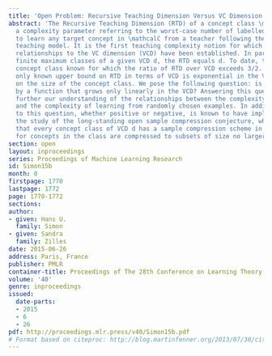 ```yaml
---
title: 'Open Problem: Recursive Teaching Dimension Versus VC Dimension'
abstract: 'The Recursive Teaching Dimension (RTD) of a concept class \mathcalC is
  a complexity parameter referring to the worst-case number of labelled examples needed
  to learn any target concept in \mathcalC from a teacher following the recursive
  teaching model. It is the first teaching complexity notion for which interesting
  relationships to the VC dimension (VCD) have been established. In particular, for
  finite maximum classes of a given VCD d, the RTD equals d. To date, there is no
  concept class known for which the ratio of RTD over VCD exceeds 3/2. However, the
  only known upper bound on RTD in terms of VCD is exponential in the VCD and depends
  on the size of the concept class. We pose the following question: is the RTD upper-bounded
  by a function that grows only linearly in the VCD? Answering this question would
  further our understanding of the relationships between the complexity of teaching
  and the complexity of learning from randomly chosen examples. In addition, the answer
  to this question, whether positive or negative, is known to have implications on
  the study of the long-standing open sample compression conjecture, which claims
  that every concept class of VCD d has a sample compression scheme in which samples
  for concepts in the class are compressed to subsets of size no larger than d.'
section: open
layout: inproceedings
series: Proceedings of Machine Learning Research
id: Simon15b
month: 0
firstpage: 1770
lastpage: 1772
page: 1770-1772
sections: 
author:
- given: Hans U.
  family: Simon
- given: Sandra
  family: Zilles
date: 2015-06-26
address: Paris, France
publisher: PMLR
container-title: Proceedings of The 28th Conference on Learning Theory
volume: '40'
genre: inproceedings
issued:
  date-parts:
  - 2015
  - 6
  - 26
pdf: http://proceedings.mlr.press/v40/Simon15b.pdf
# Format based on citeproc: http://blog.martinfenner.org/2013/07/30/citeproc-yaml-for-bibliographies/
---
```

